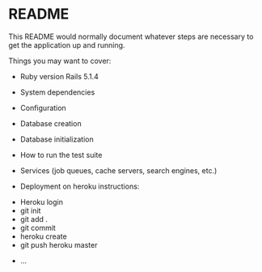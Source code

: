 # README

This README would normally document whatever steps are necessary to get the
application up and running.

Things you may want to cover:

* Ruby version Rails 5.1.4

* System dependencies

* Configuration

* Database creation

* Database initialization

* How to run the test suite

* Services (job queues, cache servers, search engines, etc.)

* Deployment on heroku instructions:
 - Heroku login
 - git init
 - git add .
 - git commit
 - heroku create
 - git push heroku master

* ...

